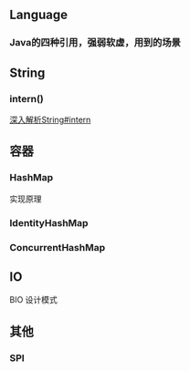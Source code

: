 ## Language

### Java的四种引用，强弱软虚，用到的场景 



## String

### intern()

[深入解析String#intern](https://tech.meituan.com/in_depth_understanding_string_intern.html?utm_source=tool.lu)



## 容器

### HashMap

实现原理



### IdentityHashMap



### ConcurrentHashMap





## IO

BIO 设计模式



## 其他

### SPI
